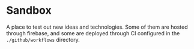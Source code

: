 # Sandbox

A place to test out new ideas and technologies. Some of them are hosted through firebase, and some are deployed through CI configured in the `./github/workflows` directory.